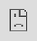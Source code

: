 ```yaml
---
title: Comeuppance
date: 2020-10-11
author: adam@someparty.ca (Adam White)
description: New tunes from Careful (Crusades/Surrender), Washing Machine, Efrim Manuel Menuck, TJ Cabot, Ivan Rivers, Jyraph, Eamon McGrath, Lee Paradise, The Dirty Nil, METZ, No Negative, Spencer Burton, Chad VanGaalen
---
```


With the acclaimed Ottawa punks [Crusades](https://crusades666.bandcamp.com/) on ice and the slick synth outfit [Surrender](https://surrendersounds.bandcamp.com/) now active, one might assume that Dave Williams' interests had drifted from the world of guitar-forward rock. His new solo endeavour, which goes by the name of Careful, appears to state otherwise. The project's first single, released through Portland's [Drunk Dial Records](https://drunkdialrecords.bandcamp.com/album/drunk-dial-7-careful), features the original "Comeuppance" backed with a cover of "Ingrown," originally by the Australian alternative legends Smudge. In a lengthy statement which accompanied the [premiere](https://thebadcopy.com/news/stream/dave-williams-crusades-steve-adamyk-band-premieres-new-solo-7/), Williams eulogized his past while charting this next course:

> "I truly mourned the loss of CRUSADES. But it wasn't just the band. My sorrow was deeper than any one band or scene. I came to realize that it was the kind of deep-seated sadness that could only be managed by regular unpacking and exploration. And the one thing I couldn't do was hide it away. Covering it up wasn't an option.
>
>And therein lies the impetus for CAREFUL: an outlet, still within my chosen musical community and family, for the core ideas and events and beliefs that shaped and continue to shape me, for the sake of my own mental health and conveyed by what I hope is a universal-enough approach that it can possibly help and/or inspire others as well.
>
>Musically, I'm reaching back to the early-to-mid 90s, before I became completely entrenched in the self-imposed confines of hardcore and punk rock, to the bands that eventually led me there: The Lemonheads, Juliana Hatfield, Dinosaur Jr, Doughboys, The Killjoys, Punchbuggy, etc: the first bands that felt like they were ours and not just our parents' music."

You can read Williams' full statement, which grapples further with his place in the music scene post-Crusades, at [The Bad Copy](https://thebadcopy.com/news/stream/dave-williams-crusades-steve-adamyk-band-premieres-new-solo-7/).

Dave Williams recently released an 8-song full-length as part of the synth-pop duo [Surrender](https://surrendersounds.bandcamp.com/), paired with fellow Crusades' alum Scott McCash. Their self-titled record arrived in January, with a remix set titled *Disappear* dropping over the summer from London synthwave label [Aztec Records](https://aztecrecords.bandcamp.com/). Like the new Careful songs, Surrender's debut featured Toronto's [Alex Gamble](https://www.audiogamble.com) producing.

A full-length from Careful is now in the planning stages.

<iframe style="border: 0; width: 350px; height: 470px;" src="https://bandcamp.com/EmbeddedPlayer/album=1687535133/size=large/bgcol=ffffff/linkcol=0687f5/tracklist=false/transparent=true/" seamless><a href="https://drunkdialrecords.bandcamp.com/album/drunk-dial-7-careful">Drunk Dial #7 - Careful by Careful</a></iframe>

[Listen: Careful - "Comeuppance" @ Bandcamp](https://drunkdialrecords.bandcamp.com/album/drunk-dial-7-careful "#")

The Halifax trio [Washing Machine](https://washingmachine.bandcamp.com/) has a new single online, with the group continuing to expand their deeply satisfying reinterpretation of new wave and college rock with "Isle of Isosceles". The moody tune breaks its tension with some well-placed horns from Rich Aucoin saxophonist Nathan Pilon. In commenting on the angular track, frontman Noel Macdonald made particular note of the percussion, stating, "[Justin Crowe]'s drumming is off the chain... high octane fills and take-no-prisoners syncopation."

Washing Machine features [Moon](http://moonhalifax.tumblr.com)'s Noel Macdonald on guitar, vocals, and synth with backing from [Booji Boys](https://boojiboysfuneral.bandcamp.com/) drummer Justin Crowe and [Working Titles](http://hungryrecords.bandcamp.com/album/shorelines)' Glen Leck on bass. Leck mixed the new track, with Mikey Young (Eddy Current Suppression Ring, Total Control) mastering.

"Isle of Isosceles" follows the "Half a Battle" single from April, and before that, a split release with Halifax shoegaze group [Valerie](https://valeriemusic.bandcamp.com). It's one of a handful of songs released online since Washing Machine's 2018 LP, *Walk It Back*.

<iframe style="border: 0; width: 350px; height: 442px;" src="https://bandcamp.com/EmbeddedPlayer/track=243047330/size=large/bgcol=ffffff/linkcol=0687f5/tracklist=false/transparent=true/" seamless><a href="https://washingmachine.bandcamp.com/track/isle-of-isosceles">Isle of Isosceles by Washing Machine</a></iframe>

[Listen: Washing Machine - "Isle of Isosceles" @ Bandcamp](https://washingmachine.bandcamp.com/track/isle-of-isosceles "#")

[Efrim Manuel Menuck](https://efrimmanuelmenuck.bandcamp.com/) of Montreal's iconoclastic [Godspeed You! Black Emperor](http://cstrecords.com/gybe/) and [Thee Siler Mt. Zion](http://cstrecords.com/artist/thee-silver-mt-zion-memorial-orchestra/) recently unveiled a solo recording titled "Baby It Has To Fall." The track appears as part of [Constellation Records](http://cstrecords.com/)' recently unveiled Corona Borealis Longplay Singles Series, with the press-release hailing it as a "16-minute drone-punk opus."

Instrumentally the track features Menuck's defiant vocals awash in an electronic soundscape crafted (in part) by three oscillators and a "broken parlor organ." A video by Menuck and Michele Fiedler Fuentes accompanied the release.

The song serves as the second entry in Constellation's new singles series, following a track by multidisciplinary Montreal artist [Markus Floats](https://markusfloats.bandcamp.com) that set a public domain reading of Karl Marx' "Capital" to an electronic backing. Godspeed last released *Luciferian Towers* in 2017.

<iframe src="https://player.vimeo.com/video/464859417" style="position:absolute;top:0;left:0;width:100%;height:100%;" frameborder="0" allow="autoplay; fullscreen" allowfullscreen></iframe>

[Watch: Efrim Manuel Menuck - "Baby It Has To Fall" @ Vimeo](https://vimeo.com/464859417 "#")

Moncton's [TJ Cabot](https://tjcabot.bandcamp.com) has another home-recorded EP online. *Get Ready, Get Set!* follows August's *Dick Charles* collection and once again churns through a set of affectionately Ramones-indebted low-fi punk nuggets. Like the previous EP, these four songs find Cabot recording directly to a laptop's internal mic, with the limitations of his basement setup embuing the tracks with a tossed-off sense of spontaneity that never feels like a detriment.

While this set of tunes focuses a little bit less on the farcical cause of Boularderie Island independence, I think it's safe to assume the revolution's never far from Cabot's heart. In another life, TJ goes by the name Tyler Boutilier, a veteran of the Nova Scotian punk groups [Teenage Hurricanes](https://soundcloud.com/bull-artery/teenage-hurricanes-saturday) and [Dunce Club](https://www.thecoast.ca/TheScene/archives/2010/01/05/january-9-goodbye-dunce-club-but-hello-fun-night-of-punk-shows), along with more recent stints in Moncton's [Phone Jerks](https://phonejerks.bandcamp.com/), [The Beaten Hearts](https://www.facebook.com/The-Beaten-Hearts-110327236905), and [Nerve Button](https://nervebutton.bandcamp.com/).

Last month saw Nerve Button, a high energy rock quintet with members of the late-80s punks [Bad Luck #13](https://www.discogs.com/artist/932247-Bad-Luck-13), release their *Volume 2* LP on Germany's [Wanza Records](https://wandarecords.bandcamp.com/album/volume-2).

<iframe style="border: 0; width: 350px; height: 470px;" src="https://bandcamp.com/EmbeddedPlayer/album=2763010212/size=large/bgcol=ffffff/linkcol=0687f5/tracklist=false/transparent=true/" seamless><a href="https://tjcabot.bandcamp.com/album/get-ready-get-set-ep">Get Ready, Get Set! EP by TJ Cabot</a></iframe>

[Listen: TJ Cabot - *Get Ready!, Get Set!* @ Bandcamp](https://tjcabot.bandcamp.com/album/get-ready-get-set-ep "#")

Absurdist Guelph folk act [Ivan Rivers](https://ivanrivers.bandcamp.com/) has a new EP due at the end of the month. *There's No Such Luck* will be the artist's third release in a year. A press-release detailed the four-song set:

>"*There's No Such Luck* was honed in Rivers' home, the Dissonant Folk Factory in Guelph, with producer Zach "JEB the QB" Kadey. Featuring primarily drum machine, plunky synth, and acoustic guitar, plus harmonies from Katie Lammert and pedal steel from Aaron Goldstein, *There's No Such Luck* is Rivers' ode to the twee-pop and twee-folk records they came to love from Pink Couch Sessions and late-night Soulseek binges in their late teens and early twenties. The EP pirouettes between sunshine and storm clouds, flickers like moonbeams through a night fog, bops like a worn out skip rope soundtrack cassette tape. There's no such luck, such wrecks as us."

You can preview the single "All The Rage" below. The new collection, due October 30, follows Rivers' 2019 record *The Fallen Ivan Rivers* and the New Years-released *Drag My Corpse Through the Country Music Hall of Fame*.

Ivan Rivers is the alter ego of Ivan Raczycki from the melodic Toronto punk quartet [Stuck Out Here](https://stuckouthere.bandcamp.com/). The band issued the *Until We're Each Someone Else* full-length last summer.

<iframe style="border: 0; width: 350px; height: 470px;" src="https://bandcamp.com/EmbeddedPlayer/album=1879095846/size=large/bgcol=ffffff/linkcol=0687f5/tracklist=false/transparent=true/" seamless><a href="https://ivanrivers.bandcamp.com/album/theres-no-such-luck">There&#39;s No Such Luck by Ivan Rivers</a></iframe>

[Listen: Ivan Rivers - "All the Rage" @ Bandcamp](https://ivanrivers.bandcamp.com/album/theres-no-such-luck "#")

The enigmatic Montreal post-punk act [Jyraph](https://jyraph.bandcamp.com/) has a new single online titled "La Brume." Like much of the artist's work, the francophone track steers well clear of the usual labels, with Jyraph offering "dollarstore Gainsbourg," "apocalypse suave," and "polyester sea shanty" as potential genres. The track follows his expansive March single "Jaibo (a crab's tail)" and a significant dump of early archival material over the summer lockdown.

Jyraph is the solo project of Pablo Garcia-Rejon Gaubeca, who plays in the Montreal group [Palmetto](https://palmetto.bandcamp.com/). As Jyraph, he last released the album *El Fuego* in 2018.

<iframe style="border: 0; width: 350px; height: 442px;" src="https://bandcamp.com/EmbeddedPlayer/track=2221791084/size=large/bgcol=ffffff/linkcol=0687f5/tracklist=false/transparent=true/" seamless><a href="https://jyraph.bandcamp.com/track/la-brume">La Brume by Jyraph</a></iframe>

[Listen: Jyraph - "La Brume" @ Bandcamp](https://jyraph.bandcamp.com/track/la-brume "#")

Edmonton-born, Toronto-based singer/songwriter [Eamon McGrath](http://eamonmcgrath.ca/) recently released the single "Sparkle & Bleed." The track, written at the beginning of Ontario's initial COVID-19 lockdown, endeavours to capture the early spring's surreal mood. The artist commented:

> "There was a really distinct, yet indescribable, texture that seemed to be thick in the air, and that's exactly what I wanted to try and translate through 'Sparkle & Bleed.' No one knew what to make of it at all, we were just floating and lost. It's those feelings, that words have no ability to communicate, where music has the job of stepping in and taking over.
>
>The shutdown in the spring brought with it a constant, ominous grey that covered the southern Ontario sky. The windows of bars, shops, restaurants and convenience stores were all replaced by sheets of plywood. It was bitterly cold and there was a confusion and uncertainty that was thick in the air.
>
>Despite it only being less than a year ago, it seems like a lifetime in the past now, as all the other otherworldly events of 2020 followed shortly after. 'Sparkle & Bleed' is an attempt to journalistically capture this drastic and dramatic change, which came with a feeling of everlasting permanence in what was really only a few short weeks of our lives.

The track features McGrath on keys, guitar, bass, and vocals, with Connor Ellinger on drums and Darrek Anderson on pedal steel. New Brunswick's [Julie Doiron](https://juliedoiron.bandcamp.com/) appears as a vocalist on the track (McGrath was notably a member of Doiron's punk-flavoured 2017 group [Julie & The Wrong Guys](https://julieandthewrongguys.bandcamp.com)). Eamon McGrath released the *Guts* LP in 2019 on [Saved By Vinyl](https://www.savedbyvinyl.com), following it up with the digital-only *The Long Hard Road* earlier this year.

<iframe width="100%" height="300" scrolling="no" frameborder="no" allow="autoplay" src="https://w.soundcloud.com/player/?url=https%3A//api.soundcloud.com/tracks/857863765&color=%23ff5500&auto_play=false&hide_related=false&show_comments=true&show_user=true&show_reposts=false&show_teaser=true&visual=true"></iframe>

[Listen: Eamon McGrath - "Sparkle & Bleed" @ SoundCloud](https://soundcloud.com/eamonmcgrath/06-sparkle-and-bleed "#")

[Telephone Explosion](https://www.telephoneexplosion.com/) recently shared a second preview of *The Fink*, the latest record from Dan Lee's "cyborg-funk" post-punk outfit [Lee Paradise](https://leeparadisemusic.bandcamp.com/). You can stream the upbeat, psych-influenced "Maintaining Platitudes" now. It's one of 12 songs due for the record when it arrives on December 4.

Dan Lee plays in the Toronto art-rock group [Hooded Fang](https://hoodedfang.bandcamp.com/) as well as the electronic psych-pop group [Phèdre](https://phedre.bandcamp.com/). It's been six years since the release of Lee Paradise's debut, *Water Palace Kingdom*.

<iframe style="border: 0; width: 350px; height: 470px;" src="https://bandcamp.com/EmbeddedPlayer/album=133649419/size=large/bgcol=ffffff/linkcol=0687f5/tracklist=false/track=2340588599/transparent=true/" seamless><a href="https://leeparadise2.bandcamp.com/album/the-fink">The Fink by Lee Paradise </a></iframe>

[Listen: Lee Paradise - "Maintaining Platitudes" @ Bandcamp](https://leeparadise2.bandcamp.com/track/maintaining-platitudes "#")

Dundas power-trio [The Dirty Nil](https://thedirtynil.bandcamp.com/) recently shared the third preview of their *Fuck Art* LP with the album cut "Blunt Force Concussion." The sugary track leads off like a 90s pop-punk hit but takes a louder turn before it wraps. Frontman Luke Bentham commented on the song, with his usual levels of braggadocio:

> "Y'all ever felt yourself sliding down the greasy hill of love? Down, down, down you pathetically slide until you reach the bottom. Finally, you find yourself hanging from the cliffs of sanity, above the fiery hell of romance. We present to you 'Blunt Force Concussion...' We pulled out all the stops on this one: bangin' ass drum fills, booty shakin' bass lines, big boi geetars and a thousand dollar chorus. If you don't like this song, fuck you and the horse you rode in on."

The new tune follows "Done With Drugs" and "Doom Boy" in previewing the record, the band's third. The album is due from [Dine Alone Records](http://dinealonerecords.com/) on January 1, 2021. The trip, featuring Bentham on guitar and vocals backed by bassist Ross Miller, and drummer Kyle Fisher, is following-up on their 2018 *Master Volume*.

The band is currently in the midst of a 14-day live streaming event, featuring the Nil and a revolving cast of musicians appearing virtually in concert with venues across North America. You can find details and tickets for the Dancing 2 Thrash tour at [Noonchorus](https://noonchorus.com/the-dirty-nil/).

<iframe style="border: 0; width: 350px; height: 470px;" src="https://bandcamp.com/EmbeddedPlayer/album=933957078/size=large/bgcol=ffffff/linkcol=0687f5/tracklist=false/track=1074219392/transparent=true/" seamless><a href="https://thedirtynil.bandcamp.com/album/fuck-art">Fuck Art by The Dirty Nil</a></iframe>

[Listen: The Dirty Nil - "Blunt Force Concussion" @ Bandcamp](https://thedirtynil.bandcamp.com/album/fuck-art "#")

*Atlas Vending*, the new record from long-running Toronto noise-punks [METZ](http://www.metzztem.com/), is now out in the wild. The release came alongside a quirky video for the song "No Ceiling." The clip, which is chock full of animatronic dinosaurs, follows a series of well-produced (and decidedly more sombre) clips featuring the "A Boat to Drown In," "Hail Taxi," and "Blind Youth Industrial Park."

This week METZ will perform a pair of live stream performances to coincide with the release.  An October 15 ticketed event will see the group playing Toronto's Opera House, with a set targeting overseas audiences to air a few days later. Tickets and details on the streams are online at the band's [store](https://dice.fm/artist/metz-jvl4).

*Atlas Vending* arrived on [Royal Mountain Records](https://www.royalmountainrecords.com/) and [Sub Pop](https://www.subpop.com/). Ben Greenberg (Uniform) co-produced the album with the band. Seth Manchester (Daughters, Lingua Ignota, The Body) engineered and mixed at Pawtucket's Machines with Magnets.

<iframe width="560" height="315" src="https://www.youtube.com/embed/bUSVd9vkfI0" frameborder="0" allow="accelerometer; autoplay; clipboard-write; encrypted-media; gyroscope; picture-in-picture" allowfullscreen></iframe>

[Watch: METZ - "No Ceiling" @ YouTube](https://youtu.be/bUSVd9vkfI0 "#")

Last year the Montreal psych/punk act [No Negative](https://nonegativemtl.bandcamp.com) released *The Last Offices* on the UK punk label [Drunken Sailor Records](http://www.drunkensailorrecords.co.uk/). The band recently shared the album on Bandcamp as a pay-what-you-want download to [raise funds](https://www.gofundme.com/f/justice-pour-joycejustice-for-joyce) for the family of Joyce Echaquan. Echaquan, an Atikamekw woman, recently died in a Quebec hospital after exposing racist abuse from the staff.

Furthermore, No Negative recently announced a follow-up EP due in the fall titled *The Darkening Hour*. The release, expected as a 12" on [Éditions 8888](https://editions8888.com/), will feature several outtakes along with a five minute cover of "Louie Louie" with Montreal provocateur [Bernardino Femminielli](https://femminielli.bandcamp.com/) on vocals.

*The Last Offices* followed both the No Negative's 2017 "Cellophane" single and their 2015 debut *The Good Never Comes*.

<iframe style="border: 0; width: 350px; height: 470px;" src="https://bandcamp.com/EmbeddedPlayer/album=3547134663/size=large/bgcol=ffffff/linkcol=0687f5/tracklist=false/transparent=true/" seamless><a href="https://nonegativemtl.bandcamp.com/album/the-last-offices">The Last Offices by NO NEGATIVE</a></iframe>

[Listen: No Negative - *The Last Offices* @ Bandcamp](https://nonegativemtl.bandcamp.com/album/the-last-offices "#")

Niagara alt-country artist [Spencer Burton](https://www.spencerburtonmusic.com/) recently shared "Memories We Won't Soon Forget," the second single released since hooking up with Dallas Green's [Still Records](http://stillrecords.ca/) imprint. The song arrived alongside a video comprised of Super 8 camera footage filmed by Vanessa Heins. Burton commented:

> "Vanessa accompanied me on a drive down to Nashville in the fall of 2019 where I was to be recording at Andrija Tokic's studio named The Bomb Shelter, She took shots of me at various stops during moments of interest or beauty. It's crazy the things one can get up to on a 13 hour drive... we're losing the things that matter. Our small towns, and with them the memories we've created here. No Sunday drive reminders if there's nowhere to drive but the mall. On a weekly basis, I see old homes torn down for mansions, corn fields removed for subdivisions, and small businesses washed away for big box stores. It's a sad thing to see. A most unwelcome change."

The new song, along with the preceding single "Further," follows *The Mountain Man*, an album of children's songs the rural-minded Burton issued last year. The tracks also follow-up his 2017 full-length *Songs Of*.

While he's several albums into a solo career writing rustic country and clever folk tunes, Burton's roots were in the much-loved Welland pop-punk band [Attack In Black](https://attackinblack.bandcamp.com/).

<iframe width="560" height="315" src="https://www.youtube.com/embed/4KXiiuagS2M" frameborder="0" allow="accelerometer; autoplay; clipboard-write; encrypted-media; gyroscope; picture-in-picture" allowfullscreen></iframe>

[Watch: Spencer Burton - "Memories We Won't Soon Forget" @ YouTube](https://youtu.be/4KXiiuagS2M "#")

Beloved Calgarian indie-folk mutant [Chad VanGaalen](https://chadvangaalen.bandcamp.com/) has a new b-sides collection online. *Lost Harmonies* features largely improvisational synth-focused music intended for a shelved record titled *Lost Harmony*. The artist commented on the project:

> "I was always critical of the way my voice still sounded like my normal voice, and the album got shelved. Eventually I returned to it and tried manipulating the sounds using pitch-shifting and changing tape speeds. I finally felt like it was cool to drool, and it evolved into *Lost Harmonies*... These are the kind of songs I make to entertain myself late at night."

The set marks VanGaalen's second collection of b-sides for the pandemic era, following the *Odds & Sods 2* set from March. VanGaalen last released the *Light Information* LP in September of 2017 on [Flemish Eye](http://www.flemisheye.com/) and [Sub Pop](https://www.subpop.com/).

<iframe style="border: 0; width: 350px; height: 470px;" src="https://bandcamp.com/EmbeddedPlayer/album=3502787129/size=large/bgcol=ffffff/linkcol=0687f5/tracklist=false/transparent=true/" seamless><a href="https://chadvangaalen.bandcamp.com/album/lost-harmonies">Lost Harmonies by Chad VanGaalen</a></iframe>

[Listen: Chad VanGaalen - *Lost Harmonies* @ Bandcamp](https://chadvangaalen.bandcamp.com/album/lost-harmonies "#")
